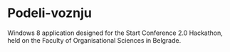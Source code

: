 Podeli-voznju
=============

Windows 8 application designed for the Start Conference 2.0 Hackathon, held on the Faculty of Organisational Sciences in Belgrade.
